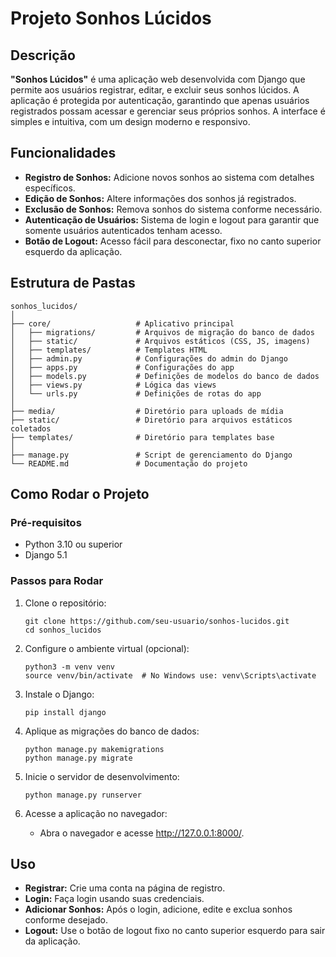 # Projeto Sonhos Lúcidos

## Descrição

**"Sonhos Lúcidos"** é uma aplicação web desenvolvida com Django que permite aos usuários registrar, editar, e excluir seus sonhos lúcidos. A aplicação é protegida por autenticação, garantindo que apenas usuários registrados possam acessar e gerenciar seus próprios sonhos. A interface é simples e intuitiva, com um design moderno e responsivo.

## Funcionalidades

- **Registro de Sonhos:** Adicione novos sonhos ao sistema com detalhes específicos.
- **Edição de Sonhos:** Altere informações dos sonhos já registrados.
- **Exclusão de Sonhos:** Remova sonhos do sistema conforme necessário.
- **Autenticação de Usuários:** Sistema de login e logout para garantir que somente usuários autenticados tenham acesso.
- **Botão de Logout:** Acesso fácil para desconectar, fixo no canto superior esquerdo da aplicação.

## Estrutura de Pastas

```plaintext
sonhos_lucidos/
│
├── core/                   # Aplicativo principal
│   ├── migrations/         # Arquivos de migração do banco de dados
│   ├── static/             # Arquivos estáticos (CSS, JS, imagens)
│   ├── templates/          # Templates HTML
│   ├── admin.py            # Configurações do admin do Django
│   ├── apps.py             # Configurações do app
│   ├── models.py           # Definições de modelos do banco de dados
│   ├── views.py            # Lógica das views
│   └── urls.py             # Definições de rotas do app
│
├── media/                  # Diretório para uploads de mídia
├── static/                 # Diretório para arquivos estáticos coletados
├── templates/              # Diretório para templates base
│
├── manage.py               # Script de gerenciamento do Django
└── README.md               # Documentação do projeto
```

## Como Rodar o Projeto
### Pré-requisitos

- Python 3.10 ou superior
- Django 5.1

### Passos para Rodar
1. Clone o repositório:

    ```
    git clone https://github.com/seu-usuario/sonhos-lucidos.git
    cd sonhos_lucidos
    ```

2. Configure o ambiente virtual (opcional):

    ```
    python3 -m venv venv
    source venv/bin/activate  # No Windows use: venv\Scripts\activate
    ```

3. Instale o Django:

    ```
    pip install django
    ```

4. Aplique as migrações do banco de dados:

    ```
    python manage.py makemigrations
    python manage.py migrate
    ```

5. Inicie o servidor de desenvolvimento:

    ```
    python manage.py runserver
    ```

6. Acesse a aplicação no navegador:

    - Abra o navegador e acesse http://127.0.0.1:8000/.

## Uso
- **Registrar:** Crie uma conta na página de registro.
- **Login:** Faça login usando suas credenciais.
- **Adicionar Sonhos:** Após o login, adicione, edite e exclua sonhos conforme desejado.
- **Logout:** Use o botão de logout fixo no canto superior esquerdo para sair da aplicação.

